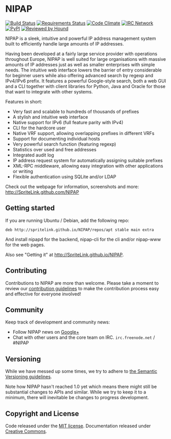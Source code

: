 NIPAP
=====

[![Build Status](https://travis-ci.org/SpriteLink/NIPAP.svg?branch=master)](https://travis-ci.org/SpriteLink/NIPAP)
[![Requirements Status](https://requires.io/github/SpriteLink/NIPAP/requirements.svg?branch=master)](https://requires.io/github/SpriteLink/NIPAP/requirements/?branch=master)
[![Code Climate](https://codeclimate.com/github/SpriteLink/NIPAP/badges/gpa.svg)](https://codeclimate.com/github/SpriteLink/NIPAP)
[![IRC Network](https://img.shields.io/badge/irc-%23NIPAP-blue.svg "IRC Freenode")](https://webchat.freenode.net/?channels=nipap)
[![PyPI](https://img.shields.io/pypi/v/pynipap.svg)](https://pypi.python.org/pypi/pynipap/)
[![Reviewed by Hound](https://img.shields.io/badge/Reviewed_by-Hound-8E64B0.svg)](https://houndci.com)

NIPAP is a sleek, intuitive and powerful IP address management system built to
efficiently handle large amounts of IP addresses.

Having been developed at a fairly large service provider with operations
throughout Europe, NIPAP is well suited for large organisations with massive
amounts of IP addresses just as well as smaller enterprises with simple needs.
The intuitive web interface lowers the barrier of entry considerable for
beginner users while also offering advanced search by regexp and IPv4/IPv6
prefix. It features a powerful Google-style search, both a web GUI and a CLI
together with client libraries for Python, Java and Oracle for those that want
to integrate with other systems.

Features in short:
 * Very fast and scalable to hundreds of thousands of prefixes
 * A stylish and intuitive web interface
 * Native support for IPv6 (full feature parity with IPv4)
 * CLI for the hardcore user
 * Native VRF support, allowing overlapping prefixes in different VRFs
 * Support for documenting individual hosts
 * Very powerful search function (featuring regexp)
 * Statistics over used and free addresses
 * Integrated audit log
 * IP address request system for automatically assigning suitable prefixes
 * XML-RPC middleware, allowing easy integration with other applications or writing
 * Flexible authentication using SQLite and/or LDAP

Check out the webpage for information, screenshots and more:
http://SpriteLink.github.com/NIPAP

Getting started
---------------
If you are running Ubuntu / Debian, add the following repo:

    deb http://spritelink.github.io/NIPAP/repos/apt stable main extra

And install nipapd for the backend, nipap-cli for the cli and/or nipap-www for
the web pages.

Also see "Getting it" at http://SpriteLink.github.io/NIPAP.

Contributing
------------
Contributions to NIPAP are more than welcome. Please take a moment to review
our [contribution guidelines](CONTRIBUTING.md) to make the contribution process
easy and effective for everyone involved!

Community
---------
Keep track of development and community news:
 - Follow NIPAP news on [Google+](https://plus.google.com/100520153767587090955)
 - Chat with other users and the core team on IRC. `irc.freenode.net` / #NIPAP

Versioning
----------
While we have messed up some times, we try to adhere to
[the Semantic Versioning guidelines](http://semver.org/).

Note how NIPAP hasn't reached 1.0 yet which means there might still be
substantial changes to APIs and similar. While we try to keep it to a minimum,
there will inevitable be changes to progress development.


Copyright and License
---------------------
Code released under the [MIT license](LICENSE). Documentation released under
[Creative Commons](docs/LICENSE).
